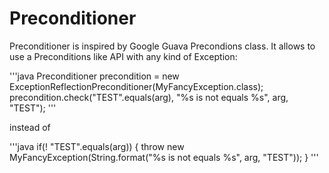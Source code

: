 Preconditioner
==============

Preconditioner is inspired by Google Guava Precondions class. It
allows to use a Preconditions like API with any kind of Exception:

'''java
Preconditioner precondition = new ExceptionReflectionPreconditioner(MyFancyException.class);
precondition.check("TEST".equals(arg), "%s is not equals %s", arg, "TEST");
'''

instead of

'''java
if(! "TEST".equals(arg))
{
	throw new MyFancyException(String.format("%s is not equals %s", arg, "TEST"));
}
'''
